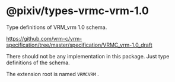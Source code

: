 # @pixiv/types-vrmc-vrm-1.0

Type definitions of VRM_vrm 1.0 schema.

https://github.com/vrm-c/vrm-specification/tree/master/specification/VRMC_vrm-1.0_draft

There should not be any implementation in this package. Just type definitions of the schema.

The extension root is named `VRMCVRM` .
